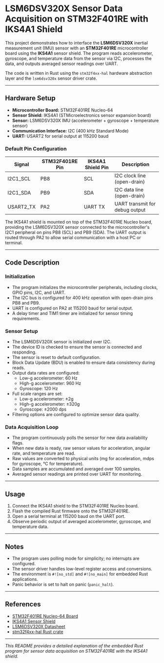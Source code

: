 # LSM6DSV320X Sensor Data Acquisition on STM32F401RE with IKS4A1 Shield

This project demonstrates how to interface the **LSM6DSV320X** inertial measurement unit (IMU) sensor with an **STM32F401RE** microcontroller board using the **IKS4A1** sensor shield. The program reads accelerometer, gyroscope, and temperature data from the sensor via I2C, processes the data, and outputs averaged sensor readings over UART.

The code is written in Rust using the `stm32f4xx-hal` hardware abstraction layer and the `lsm6dsv320x` sensor driver crate.

---

## Hardware Setup

- **Microcontroller Board:** STM32F401RE Nucleo-64
- **Sensor Shield:** IKS4A1 (STMicroelectronics sensor expansion board)
- **Sensor:** LSM6DSV320X IMU (accelerometer + gyroscope + temperature sensor)
- **Communication Interface:** I2C (400 kHz Standard Mode)
- **UART:** USART2 for serial output at 115200 baud

### Default Pin Configuration

| Signal       | STM32F401RE Pin | IKS4A1 Shield Pin | Description                  |
|--------------|-----------------|-------------------|------------------------------|
| I2C1_SCL     | PB8             | SCL               | I2C clock line (open-drain)  |
| I2C1_SDA     | PB9             | SDA               | I2C data line (open-drain)   |
| USART2_TX    | PA2             | UART TX           | UART transmit for debug output|

The IKS4A1 shield is mounted on top of the STM32F401RE Nucleo board, providing the LSM6DSV320X sensor connected to the microcontroller's I2C1 peripheral on pins PB8 (SCL) and PB9 (SDA). The UART output is routed through PA2 to allow serial communication with a host PC or terminal.

---

## Code Description

### Initialization

- The program initializes the microcontroller peripherals, including clocks, GPIO pins, I2C, and UART.
- The I2C bus is configured for 400 kHz operation with open-drain pins PB8 and PB9.
- UART is configured on PA2 at 115200 baud for serial output.
- A delay timer and TIM1 timer are initialized for sensor timing requirements.

### Sensor Setup

- The LSM6DSV320X sensor is initialized over I2C.
- The device ID is checked to ensure the sensor is connected and responding.
- The sensor is reset to default configuration.
- Block Data Update (BDU) is enabled to ensure data consistency during reads.
- Output data rates are configured:
  - Low-g accelerometer: 60 Hz
  - High-g accelerometer: 960 Hz
  - Gyroscope: 120 Hz
- Full scale ranges are set:
  - Low-g accelerometer: ±2g
  - High-g accelerometer: ±320g
  - Gyroscope: ±2000 dps
- Filtering options are configured to optimize sensor data quality.

### Data Acquisition Loop

- The program continuously polls the sensor for new data availability flags.
- When new data is ready, raw sensor values for acceleration, angular rate, and temperature are read.
- Raw values are converted to physical units (mg for acceleration, mdps for gyroscope, °C for temperature).
- Data samples are accumulated and averaged over 100 samples.
- Averaged sensor readings are printed over UART for monitoring.

---

## Usage

1. Connect the IKS4A1 shield to the STM32F401RE Nucleo board.
2. Flash the compiled Rust firmware onto the STM32F401RE.
3. Open a serial terminal at 115200 baud on the UART port.
4. Observe periodic output of averaged accelerometer, gyroscope, and temperature data.

---

## Notes

- The program uses polling mode for simplicity; no interrupts are configured.
- The sensor driver handles low-level register access and conversions.
- The environment is `#![no_std]` and `#![no_main]` for embedded Rust applications.
- Panic behavior is set to halt on panic (`panic_halt`).

---

## References

- [STM32F401RE Nucleo-64 Board](https://www.st.com/en/evaluation-tools/nucleo-f401re.html)
- [IKS4A1 Sensor Shield](https://www.st.com/en/ecosystems/x-nucleo-iks4a1.html)
- [LSM6DSV320X Datasheet](https://www.st.com/resource/en/datasheet/lsm6dsv320x.pdf)
- [stm32f4xx-hal Rust crate](https://docs.rs/stm32f4xx-hal)

---

*This README provides a detailed explanation of the embedded Rust program for sensor data acquisition on STM32F401RE with the IKS4A1 shield.*